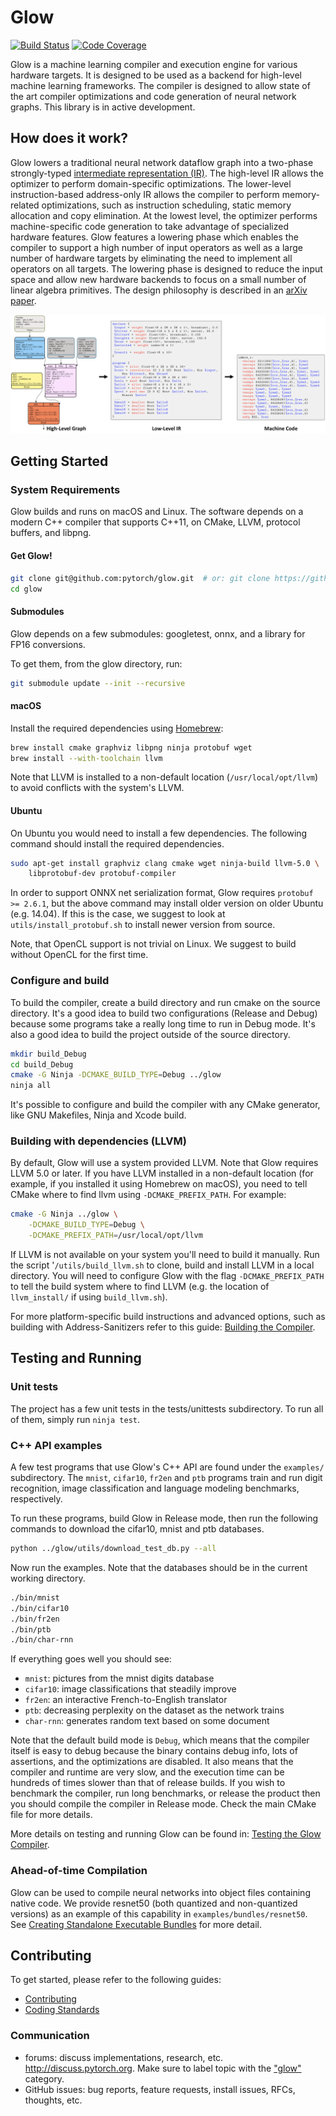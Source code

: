 # Glow

[![Build Status](https://travis-ci.org/pytorch/glow.svg?branch=master)](https://travis-ci.org/pytorch/glow)
[![Code Coverage](https://img.shields.io/badge/coverage-open-brightgreen.svg?style=flat)](https://fb-glow-assets.s3.amazonaws.com/coverage/coverage-master/index.html)

Glow is a machine learning compiler and execution engine for various hardware
targets.  It is designed to be used as a backend for high-level machine learning
frameworks.  The compiler is designed to allow state of the art compiler
optimizations and code generation of neural network graphs. This library is in
active development.

## How does it work?

Glow lowers a traditional neural network dataflow graph into a two-phase
strongly-typed [intermediate representation (IR)](./docs/IR.md). The high-level
IR allows the optimizer to perform domain-specific optimizations. The
lower-level instruction-based address-only IR allows the compiler to perform
memory-related optimizations, such as instruction scheduling, static memory
allocation and copy elimination. At the lowest level, the optimizer performs
machine-specific code generation to take advantage of specialized hardware
features. Glow features a lowering phase which enables the compiler to support a
high number of input operators as well as a large number of hardware targets by
eliminating the need to implement all operators on all targets. The lowering
phase is designed to reduce the input space and allow new hardware backends to
focus on a small number of linear algebra primitives.
The design philosophy is described in an [arXiv paper](https://arxiv.org/abs/1805.00907).

![](./docs/3LevelIR.png)

## Getting Started

### System Requirements

Glow builds and runs on macOS and Linux. The software depends on a modern C++
compiler that supports C++11, on CMake, LLVM, protocol buffers, and libpng.

#### Get Glow!

  ```bash
  git clone git@github.com:pytorch/glow.git  # or: git clone https://github.com/pytorch/glow.git
  cd glow
  ```

#### Submodules

Glow depends on a few submodules: googletest, onnx, and a library
for FP16 conversions.

To get them, from the glow directory, run:

  ```bash
  git submodule update --init --recursive
  ```

#### macOS

Install the required dependencies using [Homebrew](https://brew.sh/):

  ```bash
  brew install cmake graphviz libpng ninja protobuf wget
  brew install --with-toolchain llvm
  ```

Note that LLVM is installed to a non-default location (`/usr/local/opt/llvm`) to
avoid conflicts with the system's LLVM.

#### Ubuntu

On Ubuntu you would need to install a few dependencies. The following command
should install the required dependencies.

  ```bash
  sudo apt-get install graphviz clang cmake wget ninja-build llvm-5.0 \
      libprotobuf-dev protobuf-compiler
  ```

In order to support ONNX net serialization format, Glow requires
`protobuf >= 2.6.1`, but the above command may install older
version on older Ubuntu (e.g. 14.04). If this is the case, we suggest to look
at `utils/install_protobuf.sh` to install newer version from source.

Note, that OpenCL support is not trivial on Linux. We suggest to build without
OpenCL for the first time.

### Configure and build

To build the compiler, create a build directory and run cmake on the source
directory. It's a good idea to build two configurations (Release and Debug)
because some programs take a really long time to run in Debug mode. It's also a
good idea to build the project outside of the source directory.

  ```bash
  mkdir build_Debug
  cd build_Debug
  cmake -G Ninja -DCMAKE_BUILD_TYPE=Debug ../glow
  ninja all
  ```

It's possible to configure and build the compiler with any CMake generator,
like GNU Makefiles, Ninja and Xcode build.

### Building with dependencies (LLVM)

By default, Glow will use a system provided LLVM.  Note that Glow requires LLVM
5.0 or later.  If you have LLVM installed in a non-default location (for
example, if you installed it using Homebrew on macOS), you need to tell CMake
where to find llvm using `-DCMAKE_PREFIX_PATH`.  For example:

  ```bash
  cmake -G Ninja ../glow \
      -DCMAKE_BUILD_TYPE=Debug \
      -DCMAKE_PREFIX_PATH=/usr/local/opt/llvm
  ```

If LLVM is not available on your system you'll need to build it manually.  Run
the script '`/utils/build_llvm.sh` to clone, build and install LLVM in a local
directory. You will need to configure Glow with the flag `-DCMAKE_PREFIX_PATH`
to tell the build system where to find LLVM (e.g. the location of
`llvm_install/` if using `build_llvm.sh`).

For more platform-specific build instructions and advanced options, such as
building with Address-Sanitizers refer to this guide:
[Building the Compiler](docs/Building.md).

## Testing and Running

### Unit tests

The project has a few unit tests in the tests/unittests subdirectory. To run all
of them, simply run `ninja test`.

### C++ API examples

A few test programs that use Glow's C++ API are found under the `examples/`
subdirectory. The `mnist`, `cifar10`, `fr2en` and `ptb` programs train and run digit
recognition, image classification and language modeling benchmarks,
respectively.

To run these programs, build Glow in Release mode, then run the following commands
to download the cifar10, mnist and ptb databases.

  ```bash
  python ../glow/utils/download_test_db.py --all
  ```

Now run the examples. Note that the databases should be in the current working
directory.

  ```bash
  ./bin/mnist
  ./bin/cifar10
  ./bin/fr2en
  ./bin/ptb
  ./bin/char-rnn
  ```

If everything goes well you should see:
  * `mnist`: pictures from the mnist digits database
  * `cifar10`: image classifications that steadily improve
  * `fr2en`: an interactive French-to-English translator
  * `ptb`: decreasing perplexity on the dataset as the network trains
  * `char-rnn`: generates random text based on some document

Note that the default build mode is `Debug`, which means that the compiler
itself is easy to debug because the binary contains debug info, lots of
assertions, and the optimizations are disabled. It also means that the compiler
and runtime are very slow, and the execution time can be hundreds of times
slower than that of release builds. If you wish to benchmark the compiler, run
long benchmarks, or release the product then you should compile the compiler in
Release mode. Check the main CMake file for more details.

More details on testing and running Glow can be found in: [Testing the Glow
Compiler](docs/Testing.md).

### Ahead-of-time Compilation

Glow can be used to compile neural networks into object files containing native
code.  We provide resnet50 (both quantized and non-quantized versions) as an
example of this capability in `examples/bundles/resnet50`.  See [Creating
Standalone Executable Bundles](docs/AOT.md) for more detail.

## Contributing

To get started, please refer to the following guides:
* [Contributing](CONTRIBUTING.md)
* [Coding Standards](docs/CodingStandards.md)

### Communication

* forums: discuss implementations, research, etc. http://discuss.pytorch.org.
  Make sure to label topic with the ["glow"](https://discuss.pytorch.org/c/glow) category.
* GitHub issues: bug reports, feature requests, install issues, RFCs, thoughts, etc.
